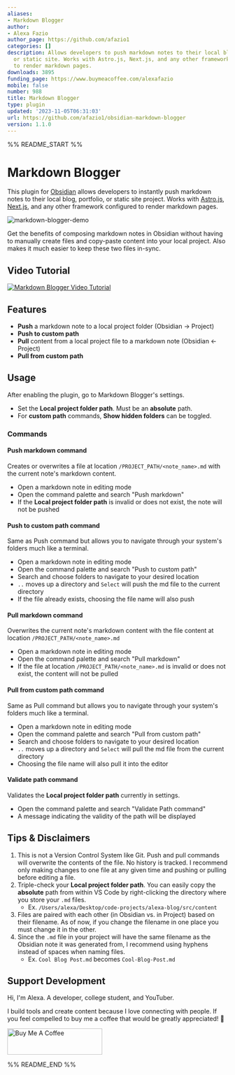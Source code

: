 ```yaml
---
aliases:
- Markdown Blogger
author:
- Alexa Fazio
author_page: https://github.com/afazio1
categories: []
description: Allows developers to push markdown notes to their local blog, portfolio,
  or static site. Works with Astro.js, Next.js, and any other framework configured
  to render markdown pages.
downloads: 3895
funding_page: https://www.buymeacoffee.com/alexafazio
mobile: false
number: 988
title: Markdown Blogger
type: plugin
updated: '2023-11-05T06:31:03'
url: https://github.com/afazio1/obsidian-markdown-blogger
version: 1.1.0
---
```


%% README_START %%

# Markdown Blogger
This plugin for [Obsidian](https://obsidian.md) allows developers to instantly push markdown notes to their local blog, portfolio, or static site project. Works with [Astro.js](https://astro.build), [Next.js](https://nextjs.org), and any other framework configured to render markdown pages. 

![markdown-blogger-demo](https://raw.githubusercontent.com/afazio1/obsidian-markdown-blogger/HEAD//images/md-blogger-demo.gif)

Get the benefits of composing markdown notes in Obsidian without having to manually create files and copy-paste content into your local 
project. Also makes it much easier to keep these two files in-sync. 

## Video Tutorial
[![Markdown Blogger Video Tutorial](https://img.youtube.com/vi/VUU_dVG08Ps/0.jpg)](https://youtu.be/VUU_dVG08Ps)

## Features
- **Push** a markdown note to a local project folder (Obsidian -> Project)
- **Push to custom path**
- **Pull** content from a local project file to a markdown note (Obsidian <- Project)
- **Pull from custom path** 

## Usage
After enabling the plugin, go to Markdown Blogger's settings.
- Set the **Local project folder path**. Must be an **absolute** path.
- For **custom path** commands, **Show hidden folders** can be toggled.

### Commands

#### Push markdown command
Creates or overwrites a file at location `/PROJECT_PATH/<note_name>.md` with the current note's markdown content.
- Open a markdown note in editing mode
- Open the command palette and search "Push markdown"
- If the **Local project folder path** is invalid or does not exist, the note will not be pushed

#### Push to custom path command
Same as Push command but allows you to navigate through your system's folders much like a terminal.
- Open a markdown note in editing mode
- Open the command palette and search "Push to custom path"
- Search and choose folders to navigate to your desired location
- `..` moves up a directory and `Select` will push the md file to the current directory
- If the file already exists, choosing the file name will also push

#### Pull markdown command 
Overwrites the current note's markdown content with the file content at location `/PROJECT_PATH/<note_name>.md`
- Open a markdown note in editing mode
- Open the command palette and search "Pull markdown"
- If the file at location `/PROJECT_PATH/<note_name>.md` is invalid or does not exist, the content will not be pulled

#### Pull from custom path command
Same as Pull command but allows you to navigate through your system's folders much like a terminal.
- Open a markdown note in editing mode
- Open the command palette and search "Pull from custom path"
- Search and choose folders to navigate to your desired location
- `..` moves up a directory and `Select` will pull the md file from the current directory
- Choosing the file name will also pull it into the editor

#### Validate path command
Validates the **Local project folder path** currently in settings.
- Open the command palette and search "Validate Path command"
- A message indicating the validity of the path will be displayed 

## Tips & Disclaimers
1. This is not a Version Control System like Git. Push and pull commands will overwrite the contents of the file. No history is tracked. I recommend only making changes to one file at any given time and pushing or pulling before editing a file.
2. Triple-check your **Local project folder path**. You can easily copy the **absolute** path from within VS Code by right-clicking the directory where you store your `.md` files. 
	- Ex. `/Users/alexa/Desktop/code-projects/alexa-blog/src/content`
3. Files are paired with each other (in Obsidian vs. in Project) based on their filename. As of now, if you change the filename in one place you must change it in the other. 
4. Since the `.md` file in your project will have the same filename as the Obsidian note it was generated from, I recommend using hyphens instead of spaces when naming files.
	- Ex. `Cool Blog Post.md` becomes `Cool-Blog-Post.md`

## Support Development
Hi, I'm Alexa. A developer, college student, and YouTuber.

I build tools and create content because I love connecting with people. If you feel compelled to buy me a coffee that would be greatly appreciated! 🤗

<a href="https://www.buymeacoffee.com/alexafazio" target="_blank"><img src="https://cdn.buymeacoffee.com/buttons/v2/default-green.png" alt="Buy Me A Coffee" style="height: 60px !important;width: 217px !important;" ></a>


%% README_END %%